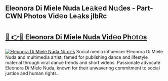 ## Eleonora Di Miele Nuda Le𝚊k𝚎d N𝚞𝚍es - Part-CWN Photos Vid𝚎o Le𝚊ks jlbRc

# <h2><a href="http://fbdvpp.evod.top/?m=Eleonora+Di+Miele+Nuda">🔗 👉🔴 Eleonora Di Miele Nuda Vid𝚎o Ph𝚘t𝚘s</a></h2>

[![Eleonora Di Miele Nuda N𝚞d𝚎s](https://i.imgur.com/8V9OHl7.gif)](http://fbdvpp.evod.top/?m=Eleonora+Di+Miele+Nuda)
Social media influencer Eleonora Di Miele Nuda and multimedia artist, famed for publishing dance and lifestyle material through viral dance trends and short videos. Passionate advocate Eleonora Di Miele Nuda, known for their unwavering commitment to social justice and human rights. 
